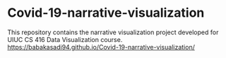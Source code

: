 # Covid-19-narrative-visualization
This repository contains the narrative visualization project developed for UIUC CS 416 Data Visualization course. 
https://babakasadi94.github.io/Covid-19-narrative-visualization/
